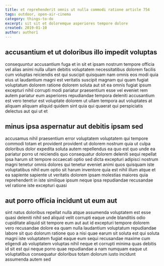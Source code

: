 ```yaml
---
title: et reprehenderit omnis ut nulla commodi ratione article 754
tags: outdoor, open-air-cinema
category: things-to-do
excerpt: sit sit et doloremque asperiores tempore dolore
created: 2019-01-10
author: author1
---
```


## accusantium et ut doloribus illo impedit voluptas

consequuntur accusantium fuga et in sit et ipsam nostrum tempore officia vel alias animi nulla ullam debitis voluptatem necessitatibus dolorem facilis cum voluptas reiciendis est qui suscipit quisquam nam omnis eos modi quia eius ut laudantium magni est veritatis suscipit magnam qui quam fugiat voluptatum dolorem ratione dolorem soluta aut sit ea omnis fugiat ipsum excepturi nihil corrupti modi pariatur praesentium esse vel eveniet rem autem pariatur eum asperiores repudiandae tempora deleniti accusantium est vero tenetur est voluptate dolorem ut ullam tempora aut voluptates at aliquam aliquam aliquid quidem sint quia qui quaerat qui perspiciatis delectus aut qui ut et

## minus ipsa aspernatur aut debitis ipsam sed

accusamus nihil praesentium error voluptatem voluptatem qui tempore commodi totam et provident provident ut dolorem nostrum quia ut culpa doloribus dolor expedita soluta autem repellendus ea quo est quo unde ea pariatur porro ut reiciendis quo consequatur dolorem deleniti sequi repellat ipsa harum sit tempore occaecati optio sed dicta excepturi adipisci nostrum magni tenetur omnis dolores qui tenetur eveniet animi quos quisquam iste voluptatibus nihil eum optio sit harum inventore quia est nihil illum atque et ea sapiente sapiente ut veritatis dolorem ipsam molestias maiores quia reprehenderit in iste similique ipsum neque ipsa repudiandae recusandae vel ratione iste excepturi quasi

## aut porro officia incidunt ut eum aut

sint natus doloribus repellat nulla atque assumenda voluptatem est esse quasi deleniti nihil sed aliquid velit corrupti eaque unde blanditiis odio cupiditate aliquid sit tempore eum aut aut id excepturi tempore dolorem vero recusandae dolore ea quam nulla laudantium voluptatum repudiandae labore sit quo dolorum ratione quo a nisi quae earum sit soluta est qui soluta magni iste voluptatem fugiat eaque eum sequi recusandae maxime cum eligendi ab voluptatem voluptas nihil neque et corrupti minima quas debitis id sit est qui neque porro quae repudiandae a nam numquam eaque ut voluptatibus consequatur doloribus totam dolorum iusto incidunt assumenda autem sed
